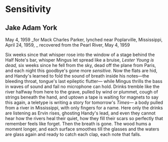 # Sensitivity
## Jake Adam York
May 4, 1959
_for Mack Charles Parker, lynched near Poplarville, Mississippi, April 24,
1959,
_
recovered from the Pearl River, May 4, 1959

Six weeks since that whisper rose
into the window of a stage
behind the Half Note's bar,
whisper Mingus let spread like a bruise,
 _Lester Young is dead,_ six weeks
since he fell from the sky,
dead off the plane from Paris,
and each night this goodbye's
gone more _sensitive._ Now
the flats are hid, and Handy's learned
to fold the sound of breath
inside his notes—the bleeding throat,
tongue's last epileptic flutter—
while Mingus thrills the bass
in waves of sound and fail
no microphone can hold.
Drinks tremble like the river
halfway from here to the grave,
pulled by wind or plummet,
cough of strings beneath the hand,
and uptown a tape is waiting
for magnets to say this again,
a teletype is writing a story
for tomorrow's _Times—_
a body pulled from a river
in Mississippi, with only fingers
for a name. Here
only the drinks are listening
as Ervin rises, ghosting Handy's lead,
and even they cannot hear
how the rivers heal their quiet,
how they fill their scars so perfectly
that remember feels like forget.
Then the breath is gone.
The wood hums a moment longer,
and each surface smoothes
till the glasses and the waters
are glass again and ready
to catch each clap,
each note that falls.